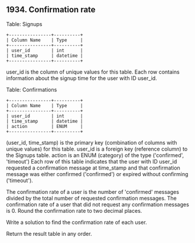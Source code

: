 ## 1934. Confirmation rate

Table: Signups
```
+----------------+----------+
| Column Name    | Type     |
+----------------+----------+
| user_id        | int      |
| time_stamp     | datetime |
+----------------+----------+
```
user_id is the column of unique values for this table.
Each row contains information about the signup time for the user with ID user_id.

 

Table: Confirmations
```
+----------------+----------+
| Column Name    | Type     |
+----------------+----------+
| user_id        | int      |
| time_stamp     | datetime |
| action         | ENUM     |
+----------------+----------+
```
(user_id, time_stamp) is the primary key (combination of columns with unique values) for this table.
user_id is a foreign key (reference column) to the Signups table.
action is an ENUM (category) of the type ('confirmed', 'timeout')
Each row of this table indicates that the user with ID user_id requested a confirmation message at time_stamp and that confirmation message was either confirmed ('confirmed') or expired without confirming ('timeout').

 

The confirmation rate of a user is the number of 'confirmed' messages divided by the total number of requested confirmation messages. The confirmation rate of a user that did not request any confirmation messages is 0. Round the confirmation rate to two decimal places.

Write a solution to find the confirmation rate of each user.

Return the result table in any order.